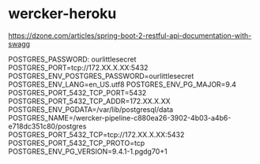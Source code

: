 # wercker-heroku
https://dzone.com/articles/spring-boot-2-restful-api-documentation-with-swagg

POSTGRES_PASSWORD: ourlittlesecret
POSTGRES_PORT=tcp://172.XX.X.XX:5432
POSTGRES_ENV_POSTGRES_PASSWORD=ourlittlesecret
POSTGRES_ENV_LANG=en_US.utf8
POSTGRES_ENV_PG_MAJOR=9.4
POSTGRES_PORT_5432_TCP_PORT=5432
POSTGRES_PORT_5432_TCP_ADDR=172.XX.X.XX
POSTGRES_ENV_PGDATA=/var/lib/postgresql/data
POSTGRES_NAME=/wercker-pipeline-c880ea26-3902-4b03-a4b6-e718dc351c80/postgres
POSTGRES_PORT_5432_TCP=tcp://172.XX.X.XX:5432
POSTGRES_PORT_5432_TCP_PROTO=tcp
POSTGRES_ENV_PG_VERSION=9.4.1-1.pgdg70+1
